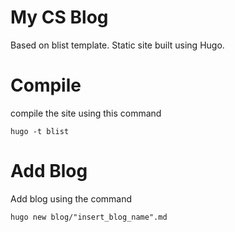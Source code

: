 # My CS Blog

Based on blist template. Static site built using Hugo. 

# Compile

compile the site using this command

    hugo -t blist

# Add Blog

Add blog using the command 

    hugo new blog/"insert_blog_name".md
